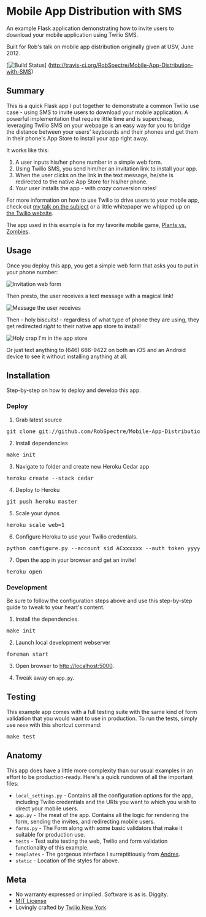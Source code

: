 # Mobile App Distribution with SMS 

An example Flask application demonstrating how to invite users to download your
mobile application using Twilio SMS.

Built for Rob's talk on mobile app distribution originally given at USV, June
2012.

[![Build
Status](https://secure.travis-ci.org/RobSpectre/Mobile-App-Distribution-with-SMS)]
(http://travis-ci.org/RobSpectre/Mobile-App-Distribution-with-SMS)


## Summary

This is a quick Flask app I put together to demonstrate a common Twilio use
case - using SMS to invite users to download your mobile application.  A
powerful implementation that require little time and is supercheap, leveraging
Twilio SMS on your webpage is an easy way for you to bridge the distance between
your users' keyboards and their phones and get them in their phone's App Store
to install your app right away.

It works like this:

1. A user inputs his/her phone number in a simple web form.
1. Using Twilio SMS, you send him/her an invitation link to install your app.
1. When the user clicks on the link in the text message, he/she is redirected to
   the native App Store for his/her phone.
1. Your user installs the app - with *crazy* conversion rates!

For more information on how to use Twilio to drive users to your mobile app,
check out [my talk on the
subject](https://github.com/RobSpectre/Talks/tree/master/Mobile%20App%20Distribution%20via%20SMS)
or a little whitepaper we whipped up on
[the Twilio website](http://www.twilio.com/solutions/mobile-app-distribution).

The app used in this example is for my favorite mobile game, [Plants vs.
Zombies](http://www.popcap.com/games/plants-vs-zombies/pc).


## Usage

Once you deploy this app, you get a simple web form that asks you to put in your
phone number:

![Invitation web 
form](https://raw.github.com/RobSpectre/Mobile-App-Distribution-with-SMS/master/static/images/screenshot0.png)

Then presto, the user receives a text message with a magical link!

![Message the user
receives](https://raw.github.com/RobSpectre/Mobile-App-Distribution-with-SMS/master/static/images/screenshot1.png)

Then - holy biscuits! - regardless of what type of phone they are using, they
get redirected *right* to their native app store to install!

![Holy crap I'm in the
app store](https://raw.github.com/RobSpectre/Mobile-App-Distribution-with-SMS/master/static/images/screenshot2.png)

Or just text anything to (646) 666-9422 on both an iOS and an Android device to see it
without installing anything at all.


## Installation

Step-by-step on how to deploy and develop this app.

### Deploy 

1) Grab latest source
<pre>
git clone git://github.com/RobSpectre/Mobile-App-Distribution-with-SMS.git 
</pre>

2) Install dependencies
<pre>
make init
</pre>

3) Navigate to folder and create new Heroku Cedar app
<pre>
heroku create --stack cedar
</pre>

4) Deploy to Heroku
<pre>
git push heroku master
</pre>

5) Scale your dynos
<pre>
heroku scale web=1
</pre>

6) Configure Heroku to use your Twilio credentials.
<pre>
python configure.py --account_sid ACxxxxxx --auth_token yyyyyyy
</pre>

7) Open the app in your browser and get an invite!
<pre>
heroku open
</pre> 


### Development

Be sure to follow the configuration steps above and use this step-by-step
guide to tweak to your heart's content.

1) Install the dependencies.
<pre>
make init
</pre>

2) Launch local development webserver
<pre>
foreman start
</pre>

3) Open browser to [http://localhost:5000](http://localhost:5000).

4) Tweak away on `app.py`.


## Testing

This example app comes with a full testing suite with the same kind of form
validation that you would want to use in production.  To run the tests, simply
use `nose` with this shortcut command:

<pre>
make test
</pre>


## Anatomy

This app does have a little more complexity than our usual examples in an effort
to be production-ready.  Here's a quick rundown of all the important files:

* `local_settings.py` - Contains all the configuration options for the app,
  including Twilio credentials and the URIs you want to which you wish to direct
  your mobile users.
* `app.py` - The meat of the app.  Contains all the logic for rendering the
  form, sending the invites, and redirecting mobile users.
* `forms.py` - The Form along with some basic validators that make it suitable
  for production use.
* `tests` - Test suite testing the web, Twilio and form validation functionality
  of this example.
* `templates` - The gorgeous interface I surreptitiously from
  [Andres](http://twitter.com/enborra).
* `static` - Location of the styles for above.


## Meta 

* No warranty expressed or implied.  Software is as is. Diggity.
* [MIT License](http://www.opensource.org/licenses/mit-license.html)
* Lovingly crafted by [Twilio New
 York](http://www.meetup.com/Twilio/New-York-NY/) 

